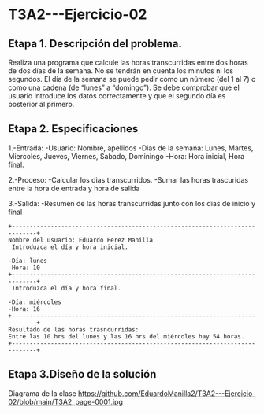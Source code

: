 # T3A2---Ejercicio-02

## Etapa 1. Descripción del problema. 
Realiza una programa que calcule las horas transcurridas entre dos horas de dos días de la semana. No se tendrán en cuenta los minutos ni los segundos. El día de la semana se puede pedir como un número (del 1 al 7) o como una cadena (de “lunes” a “domingo”). Se debe comprobar que el usuario introduce los datos correctamente y que el segundo día es posterior al primero.

## Etapa 2. Especificaciones

1.-Entrada:
  -Usuario: Nombre, apellidos
  -Dias de la semana: Lunes, Martes, Miercoles, Jueves, Viernes, Sabado, Dominingo
  -Hora: Hora inicial, Hora final.

2.-Proceso:
  -Calcular los dias transcurridos.
  -Sumar las horas trascuridas entre la hora de entrada y hora de salida 

3.-Salida:
  -Resumen de las horas transcurridas junto con los dias de inicio y final
  
 ~~~
 +-----------------------------------------------------------------------------+
 Nombre del usuario: Eduardo Perez Manilla
  Introduzca el día y hora inicial.
 
 -Día: lunes
 -Hora: 10 
 +-----------------------------------------------------------------------------+
  Introduzca el día y hora final.
  
 -Día: miércoles
 -Hora: 16
 +-----------------------------------------------------------------------------+
 Resultado de las horas trasncurridas: 
 Entre las 10 hrs del lunes y las 16 hrs del miércoles hay 54 horas.
 +-----------------------------------------------------------------------------+
 ~~~
 
 ## Etapa 3.Diseño de la solución
Diagrama de la clase
https://github.com/EduardoManilla2/T3A2---Ejercicio-02/blob/main/T3A2_page-0001.jpg
